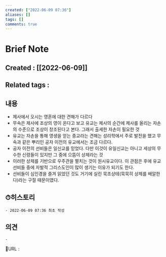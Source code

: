 ```yaml
---
created: ["2022-06-09 07:36"]
aliases: []
tags: []
comments: true
---
```



# Brief Note
## Created : [[2022-06-09]]
## Related tags : 

## 내용
- 제사에서 오시는 영혼에 대한 견해가 다르다
- 무속은 제사에 조상의 영이 온다고 보고 유교는 제사의 순간에 제사를 올리는 자손의 수준으로 조상이 창조된다고 본다. 그래서 출세한 자손이 필요한 것
- 유교는 자손을 통해 영생을 얻는 종교라는 견해는 성리학에서 주로 발전을 했고 무속과 같은 뿌리인 공자 이전의 유교에서는 조금 다르다.
- 공자 이전의 선비들은 일신교를 믿었다. 다만 이것이 유일신교는 아니고 세상의 무수한 신령들이 있지만 그 중에 으뜸이 상제라는 것
- 이러한 상제를 기반으로 우주관을 펼치는 것이 원시유교이다. 이 관점은 후에 유교 선비들 중에 자발적 그리스도인이 많이 생기는 이유가 되기도 한다.
- 선비들이 심인경을 즐겨 읽었던 것도 거기에 실린 묵조상테(묵묵히 상제를 배알한다)라는 구절 때문이였다.

## ⏱히스토리
	- 2022-06-09 07:36 최초 작성

## 의견
	-


📙URL :